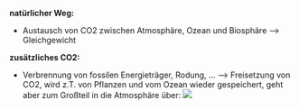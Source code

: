**natürlicher Weg:**
- Austausch von CO2 zwischen Atmosphäre, Ozean und Biosphäre --> Gleichgewicht

**zusätzliches CO2:**
- Verbrennung von fossilen Energieträger, Rodung, ... 
--> Freisetzung von CO2, wird z.T. von Pflanzen und vom Ozean wieder gespeichert, geht aber zum Großteil in die Atmosphäre über:
![](Pasted%20image%2020241108084336.png)
